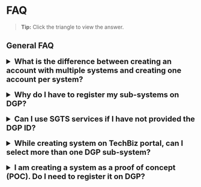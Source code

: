 # FAQ
>**Tip:** Click the triangle to view the answer.

## General FAQ

<details>
<summary style="font-size:20px;font-weight:bold">What is the difference between creating an account with multiple systems and creating one account per system?  </summary>

If an account has multiple systems, you can share your resources across the systems and a single invoice is generated. 

If you have more than one account, you can’t share resources across these accounts and agency will be charged individually for each account.  
</details>
<br>
<details>
<summary style="font-size:20px;font-weight:bold">Why do I have to register my sub-systems on DGP? </summary>

All agencies are required to onboard DGP as part of the efforts to strength ICT&SS governance across public sector. Refer to [SCM 4/2019](https://ssp.dgp.tech.gov.sg/Faq) (accessible through GSIB devices). TechBiz is integrated with DGP, and the information is automatically synchronised from DGP to TechBiz.
</details>
<br>
<details>
<summary style="font-size:20px;font-weight:bold">Can I use SGTS services if I have not provided the DGP ID?   </summary>

Yes. However, you must register the system in DGP and provide the DGP ID on the TechBiz portal. 
</details>
<br>
<details>
<summary style="font-size:20px;font-weight:bold">While creating system on TechBiz portal, can I select more than one DGP sub-system?  </summary>

Yes. You can select more than one sub-system that is associated with the account. 
</details>
<br>
<details>
<summary style="font-size:20px;font-weight:bold">I am creating a system as a proof of concept (POC). Do I need to register it on DGP?  </summary>

When a system is in POC state, it is not mandatory to register on DGP. However, when the POC becomes an active system, you must register it on DGP. 
</details>

